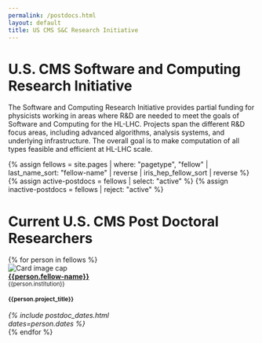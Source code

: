 ```yaml
---
permalink: /postdocs.html
layout: default
title: US CMS S&C Research Initiative
---
```


# U.S. CMS Software and Computing Research Initiative


The Software and Computing Research Initiative provides partial funding for physicists working in areas where R&D are needed to meet the goals of Software and Computing for the HL-LHC. Projects span the different R&D focus areas, including advanced algorithms, analysis systems, and underlying infrastructure.  The overall goal is to make computation of all types feasible and efficient at HL-LHC scale.

{% assign fellows = site.pages | where: "pagetype", "fellow"
                               | last_name_sort: "fellow-name"
                               | reverse
                               | iris_hep_fellow_sort
                               | reverse %}
{% assign active-postdocs = fellows | select: "active" %}
{% assign inactive-postdocs = fellows | reject: "active" %}


# Current U.S. CMS Post Doctoral Researchers

<div class="container-fluid">
  <div class="row">
    {% for person in fellows %}
      <div class="card" style="width: 14rem;">
         <img class="card-img-top" src="{{person.photo}}" alt="Card image cap">
         <div class="card-body d-flex flex-column">
           <div class="card-text">
              <b><a href="{{person.permalink}}">{{person.fellow-name}}</a></b><br>
              <small>{{person.institution}}</small><br><br>
              <small><b>{{person.project_title}}</b></small><br><br>
           </div>
           <div class="card-text mt-auto"><i>
             {% include postdoc_dates.html dates=person.dates %}
           </i><br></div>
         </div>
      </div>
    {% endfor %}
  </div>
  <br>
</div>
